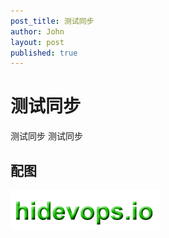 ```yaml
---
post_title: 测试同步
author: John
layout: post
published: true
---
```

# 测试同步

测试同步
测试同步

## 配图

![logo](_posts/images/hidevopsio-txt.png)
